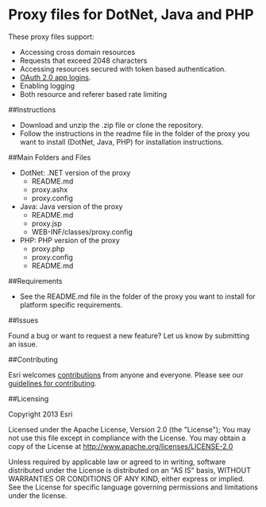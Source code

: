 Proxy files for DotNet, Java and PHP
====================================

These proxy files support:
* Accessing cross domain resources
* Requests that exceed 2048 characters
* Accessing resources secured with token based authentication.
* [OAuth 2.0 app logins](https://developers.arcgis.com/authentication).
* Enabling logging
* Both resource and referer based rate limiting

##Instructions

* Download and unzip the .zip file or clone the repository.
* Follow the instructions in the readme file in the folder of the proxy you want to install (DotNet, Java, PHP) for installation instructions.

##Main Folders and Files

* DotNet: .NET version of the proxy
    * README.md
    * proxy.ashx
    * proxy.config
*  Java: Java version of the proxy
    * README.md
    * proxy.jsp
    * WEB-INF/classes/proxy.config
*  PHP: PHP version of the proxy
    * proxy.php
    * proxy.config
    * README.md

##Requirements

* See the README.md file in the folder of the proxy you want to install for platform specific requirements.

##Issues

Found a bug or want to request a new feature? Let us know by submitting an issue.

##Contributing

Esri welcomes [contributions](CONTRIBUTING.md) from anyone and everyone. Please see our [guidelines for contributing](https://github.com/esri/contributing).

##Licensing

Copyright 2013 Esri

Licensed under the Apache License, Version 2.0 (the "License");
You may not use this file except in compliance with the License.
You may obtain a copy of the License at
http://www.apache.org/licenses/LICENSE-2.0

Unless required by applicable law or agreed to in writing, software distributed under the License is distributed on an "AS IS" basis, WITHOUT WARRANTIES OR CONDITIONS OF ANY KIND, either express or implied. See the License for specific language governing permissions and limitations under the license.

